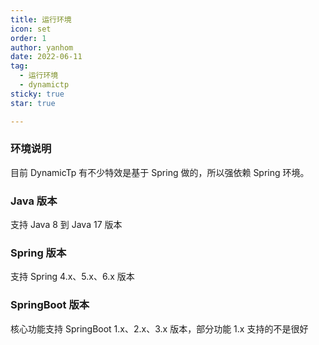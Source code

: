 ```yaml
---
title: 运行环境
icon: set
order: 1
author: yanhom
date: 2022-06-11
tag:
  - 运行环境
  - dynamictp
sticky: true
star: true

---
```


### 环境说明

目前 DynamicTp 有不少特效是基于 Spring 做的，所以强依赖 Spring 环境。

### Java 版本

支持 Java 8 到 Java 17 版本

### Spring 版本

支持 Spring 4.x、5.x、6.x 版本

### SpringBoot 版本

核心功能支持 SpringBoot 1.x、2.x、3.x 版本，部分功能 1.x 支持的不是很好

